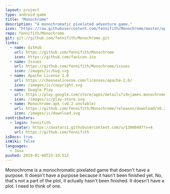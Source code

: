 ```yaml
---
layout: project
type: android-game
title: "Monochrome"
description: "A monochromatic pixelated adventure game."
icon: "https://raw.githubusercontent.com/fennifith/Monochrome/master/app/src/main/ic_launcher-web.png"
repo: fennifith/Monochrome
git: git://github.com/fennifith/Monochrome.git
links:
  - name: GitHub
    url: https://github.com/fennifith/Monochrome
    icon: https://github.com/favicon.ico
  - name: Issues
    url: https://github.com/fennifith/Monochrome/issues
    icon: /images/ic/bug.svg
  - name: Apache License 2.0
    url: https://choosealicense.com/licenses/apache-2.0/
    icon: /images/ic/copyright.svg
  - name: Google Play
    url: https://play.google.com/store/apps/details?id=james.monochrome
    icon: /images/ic/play-store.svg
  - name: Monochrome.apk (v0.2 unstable)
    url: https://github.com/fennifith/Monochrome/releases/download/v0.2/Monochrome.apk
    icon: /images/ic/download.svg
contributors:
  - login: fennifith
    avatar: https://avatars1.githubusercontent.com/u/13000407?v=4
    url: https://github.com/fennifith
isDocs: true
isWiki: false
languages:
  - Java
pushed: 2019-01-08T23:10:51Z
---
```


Monochrome is a monochromatic pixelated game that doesn't have a purpose. It doesn't have a purpose because it hasn't been finished yet. No, that's not a part of the plot, it actually hasn't been finished. It doesn't have a plot. I need to think of one.
